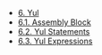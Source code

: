 <!-- This file is generated automatically by infrastructure scripts. Please don't edit by hand. -->

-   [6. Yul](./index.md)
-   [6.1. Assembly Block](./01-assembly-block/index.md)
-   [6.2. Yul Statements](./02-yul-statements/index.md)
-   [6.3. Yul Expressions](./03-yul-expressions/index.md)
